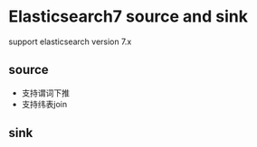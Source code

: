 # Elasticsearch7 source and sink 

support elasticsearch version 7.x 

## source 

- 支持谓词下推 
- 支持纬表join 

## sink 